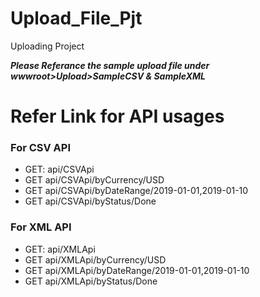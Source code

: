 # Upload_File_Pjt
Uploading Project

***Please Referance the sample upload file under wwwroot>Upload>SampleCSV & SampleXML***

# Refer Link for API usages

### For CSV API ###
  * GET: api/CSVApi
  * GET api/CSVApi/byCurrency/USD
  * GET api/CSVApi/byDateRange/2019-01-01,2019-01-10
  * GET api/CSVApi/byStatus/Done
  

### For XML API ###
  * GET: api/XMLApi
  * GET api/XMLApi/byCurrency/USD
  * GET api/XMLApi/byDateRange/2019-01-01,2019-01-10
  * GET api/XMLApi/byStatus/Done
